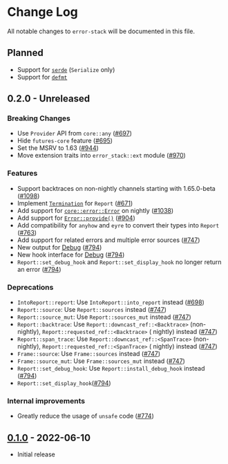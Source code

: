 # Change Log

All notable changes to `error-stack` will be documented in this file.

## Planned

- Support for [`serde`](https://serde.rs) (`Serialize` only)
- Support for [`defmt`](https://defmt.ferrous-systems.com)

## 0.2.0 - Unreleased

### Breaking Changes

- Use `Provider` API from `core::any` ([#697](https://github.com/hashintel/hash/pull/697))
- Hide `futures-core` feature ([#695](https://github.com/hashintel/hash/pull/695))
- Set the MSRV to 1.63 ([#944](https://github.com/hashintel/hash/pull/944))
- Move extension traits into `error_stack::ext` module ([#970](https://github.com/hashintel/hash/pull/970))

### Features

- Support backtraces on non-nightly channels starting with
  1.65.0-beta ([#1098](https://github.com/hashintel/hash/pull/1098))
- Implement [`Termination`](https://doc.rust-lang.org/stable/std/process/trait.Termination.html)
  for `Report` ([#671](https://github.com/hashintel/hash/pull/671))
- Add support for [`core::error::Error`](https://doc.rust-lang.org/nightly/core/error/trait.Error.html) on
  nightly ([#1038](https://github.com/hashintel/hash/pull/1038))
- Add support
  for [`Error::provide()`](https://doc.rust-lang.org/nightly/core/error/trait.Error.html#method.provide) ([#904](https://github.com/hashintel/hash/pull/904))
- Add compatibility for `anyhow` and `eyre` to convert their types
  into `Report` ([#763](https://github.com/hashintel/hash/pull/763))
- Add support for related errors and multiple error sources ([#747](https://github.com/hashintel/hash/pull/747))
- New output
  for [Debug](https://doc.rust-lang.org/nightly/core/fmt/trait.Debug.html) ([#794](https://github.com/hashintel/hash/pull/794))
- New hook interface
  for [Debug](https://doc.rust-lang.org/nightly/core/fmt/trait.Debug.html) ([#794](https://github.com/hashintel/hash/pull/794))
- `Report::set_debug_hook` and `Report::set_display_hook` no longer return an
  error ([#794](https://github.com/hashintel/hash/pull/794))

### Deprecations

- `IntoReport::report`: Use `IntoReport::into_report` instead ([#698](https://github.com/hashintel/hash/pull/698))
- `Report::source`: Use `Report::sources` instead ([#747](https://github.com/hashintel/hash/pull/747))
- `Report::source_mut`: Use `Report::sources_mut` instead ([#747](https://github.com/hashintel/hash/pull/747))
- `Report::backtrace`: Use `Report::downcast_ref::<Backtrace>` (non-nightly), `Report::requested_ref::<Backtrace>` (
  nightly) instead ([#747](https://github.com/hashintel/hash/pull/747))
- `Report::span_trace`: Use `Report::downcast_ref::<SpanTrace>` (non-nightly), `Report::requested_ref::<SpanTrace>` (
  nightly) instead ([#747](https://github.com/hashintel/hash/pull/747))
- `Frame::source`: Use `Frame::sources` instead ([#747](https://github.com/hashintel/hash/pull/747))
- `Frame::source_mut`: Use `Frame::sources_mut` instead ([#747](https://github.com/hashintel/hash/pull/747))
- `Report::set_debug_hook`: Use `Report::install_debug_hook`
  instead ([#794](https://github.com/hashintel/hash/pull/794))
- `Report::set_display_hook`([#794](https://github.com/hashintel/hash/pull/794))

### Internal improvements

- Greatly reduce the usage of `unsafe` code ([#774](https://github.com/hashintel/hash/pull/774))

## [0.1.0](https://github.com/hashintel/hash/tree/d14efbc38559fc38d36e03ebdd499b44cb80c668/packages/libs/error-stack) - 2022-06-10

- Initial release
